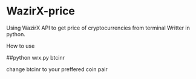 # WazirX-price
Using WazirX API to get price of cryptocurrencies from terminal
Writter in python.

How to use 


##python wrx.py btcinr

change btcinr to your preffered coin pair
